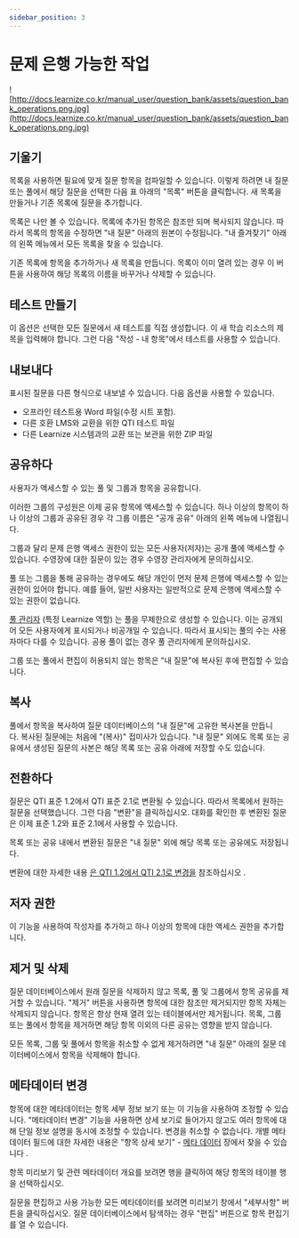 ```yaml
---
sidebar_position: 3
---
```


# 문제 은행 가능한 작업

![http://docs.learnize.co.kr/manual_user/question_bank/assets/question_bank_operations.png.jpg](http://docs.learnize.co.kr/manual_user/question_bank/assets/question_bank_operations.png.jpg)

## 기울기

목록을 사용하면 필요에 맞게 질문 항목을 컴파일할 수 있습니다. 이렇게 하려면 내 질문 또는 풀에서 해당 질문을 선택한 다음 표 아래의 "목록" 버튼을 클릭합니다. 새 목록을 만들거나 기존 목록에 질문을 추가합니다.

목록은 나만 볼 수 있습니다. 목록에 추가된 항목은 참조만 되며 복사되지 않습니다. 따라서 목록의 항목을 수정하면 "내 질문" 아래의 원본이 수정됩니다. "내 즐겨찾기" 아래의 왼쪽 메뉴에서 모든 목록을 찾을 수 있습니다.

기존 목록에 항목을 추가하거나 새 목록을 만듭니다. 목록이 이미 열려 있는 경우 이 버튼을 사용하여 해당 목록의 이름을 바꾸거나 삭제할 수 있습니다.

## 테스트 만들기

이 옵션은 선택한 모든 질문에서 새 테스트를 직접 생성합니다. 이 새 학습 리소스의 제목을 입력해야 합니다. 그런 다음 "작성 - 내 항목"에서 테스트를 사용할 수 있습니다.

## 내보내다

표시된 질문을 다른 형식으로 내보낼 수 있습니다. 다음 옵션을 사용할 수 있습니다.

- 오프라인 테스트용 Word 파일(수정 시트 포함).
- 다른 호환 LMS와 교환을 위한 QTI 테스트 파일
- 다른 Learnize 시스템과의 교환 또는 보관을 위한 ZIP 파일

## 공유하다

사용자가 액세스할 수 있는 풀 및 그룹과 항목을 공유합니다.

이러한 그룹의 구성원은 이제 공유 항목에 액세스할 수 있습니다. 하나 이상의 항목이 하나 이상의 그룹과 공유된 경우 각 그룹 이름은 "공개 공유" 아래의 왼쪽 메뉴에 나열됩니다.

그룹과 달리 문제 은행 액세스 권한이 있는 모든 사용자(저자)는 공개 풀에 액세스할 수 있습니다. 수영장에 대한 질문이 있는 경우 수영장 관리자에게 문의하십시오.

풀 또는 그룹을 통해 공유하는 경우에도 해당 개인이 먼저 문제 은행에 액세스할 수 있는 권한이 있어야 합니다. 예를 들어, 일반 사용자는 일반적으로 문제 은행에 액세스할 수 있는 권한이 없습니다.

[풀 관리자](http://docs.learnize.co.kr/manual_user/question_bank/Question_Bank_Administration/) (특정 Learnize 역할) 는 풀을 무제한으로 생성할 수 있습니다. 이는 공개되어 모든 사용자에게 표시되거나 비공개일 수 있습니다. 따라서 표시되는 풀의 수는 사용자마다 다를 수 있습니다. 공용 풀이 없는 경우 풀 관리자에게 문의하십시오.

그룹 또는 풀에서 편집이 허용되지 않는 항목은 "내 질문"에 복사된 후에 편집할 수 있습니다.

## 복사

풀에서 항목을 복사하여 질문 데이터베이스의 "내 질문"에 고유한 복사본을 만듭니다. 복사된 질문에는 처음에 "(복사)" 접미사가 있습니다. "내 질문" 외에도 목록 또는 공유에서 생성된 질문의 사본은 해당 목록 또는 공유 아래에 저장할 수도 있습니다.

## 전환하다

질문은 QTI 표준 1.2에서 QTI 표준 2.1로 변환될 수 있습니다. 따라서 목록에서 원하는 질문을 선택했습니다. 그런 다음 "변환"을 클릭하십시오. 대화를 확인한 후 변환된 질문은 이제 표준 1.2와 표준 2.1에서 사용할 수 있습니다.

목록 또는 공유 내에서 변환된 질문은 "내 질문" 외에 해당 목록 또는 공유에도 저장됩니다.

변환에 대한 자세한 내용 [은 QTI 1.2에서 QTI 2.1로 변경을](http://docs.learnize.co.kr/manual_user/tests/Changing_from_QTI_1.2_to_QTI_2.1/) 참조하십시오 .

## 저자 권한

이 기능을 사용하여 작성자를 추가하고 하나 이상의 항목에 대한 액세스 권한을 추가합니다.

## 제거 및 삭제

질문 데이터베이스에서 원래 질문을 삭제하지 않고 목록, 풀 및 그룹에서 항목 공유를 제거할 수 있습니다. "제거" 버튼을 사용하면 항목에 대한 참조만 제거되지만 항목 자체는 삭제되지 않습니다. 항목은 항상 현재 열려 있는 테이블에서만 제거됩니다. 목록, 그룹 또는 풀에서 항목을 제거하면 해당 항목 이외의 다른 공유는 영향을 받지 않습니다.

모든 목록, 그룹 및 풀에서 항목을 취소할 수 없게 제거하려면 "내 질문" 아래의 질문 데이터베이스에서 항목을 삭제해야 합니다.

## 메타데이터 변경

항목에 대한 메타데이터는 항목 세부 정보 보기 또는 이 기능을 사용하여 조정할 수 있습니다. "메타데이터 변경" 기능을 사용하면 상세 보기로 들어가지 않고도 여러 항목에 대해 단일 정보 설명을 동시에 조정할 수 있습니다. 변경을 취소할 수 없습니다. 개별 메타데이터 필드에 대한 자세한 내용은 "항목 상세 보기" - [메타 데이터](http://docs.learnize.co.kr/manual_user/question_bank/Item_Detailed_View/#ItemDetailedView-item_details_metadaten) 장에서 찾을 수 있습니다 .

항목 미리보기 및 관련 메타데이터 개요를 보려면 행을 클릭하여 해당 항목의 테이블 행을 선택하십시오.

질문을 편집하고 사용 가능한 모든 메타데이터를 보려면 미리보기 창에서 "세부사항" 버튼을 클릭하십시오. 질문 데이터베이스에서 탐색하는 경우 "편집" 버튼으로 항목 편집기를 열 수 있습니다.